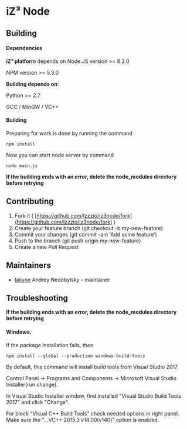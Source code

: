 # iZ³ Node



## Building


#### Dependencies

**iZ³ platform** depends on Node.JS version >= 8.2.0

NPM version >= 5.3.0

**Building depends on:**

Python >= 2.7

GCC / MinGW / VC++


#### Building

Preparing for work is done by running the command 
```
npm install
```

Now you can start node server by command

```
node main.js
```

**If the building ends with an error, delete the node_modules directory before retrying**

## Contributing

1. Fork it ( [https://github.com/Izzzio/iz3node/fork](https://github.com/Izzzio/iz3node/fork) )
2. Create your feature branch (git checkout -b my-new-feature)
3. Commit your changes (git commit -am 'Add some feature')
4. Push to the branch (git push origin my-new-feature)
5. Create a new Pull Request

## Maintainers

- [lailune](https://github.com/lailune) Andrey Nedobylsky - maintainer

## Troubleshooting
**If the building ends with an error, delete the node_modules directory before retrying**

#### Windows.

If the package installation fails, then

```
npm install --global --production windows-build-tools
```
By default, this command will install build tools from Visual Studio 2017.

Control Panel -> Programs and Components -> Microsoft Visual Studio Installer(run change).

In Visual Studio Installer window, find installed "Visual Studio Build Tools 2017" and click "Change".

For block "Visual C++ Build Tools" check needed options in right panel.
Make sure the "...VC++ 2015.3 v14.00(v140)" option is enabled.
